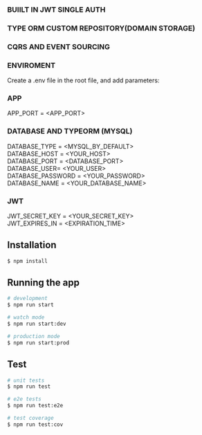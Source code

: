 ### BUIILT IN JWT SINGLE AUTH
### TYPE ORM CUSTOM REPOSITORY(DOMAIN STORAGE)
### CQRS AND EVENT SOURCING

### ENVIROMENT

Create a .env file in the root file, and add parameters:
<br>

### APP
APP_PORT = <APP_PORT>

### DATABASE AND TYPEORM (MYSQL)
DATABASE_TYPE = <MYSQL_BY_DEFAULT>
<br>
DATABASE_HOST = <YOUR_HOST>
<br>
DATABASE_PORT = <DATABASE_PORT>
<br>
DATABASE_USER= <YOUR_USER>
<br>
DATABASE_PASSWORD = <YOUR_PASSWORD>
<br>
DATABASE_NAME = <YOUR_DATABASE_NAME>

### JWT
JWT_SECRET_KEY = <YOUR_SECRET_KEY>
<br>
JWT_EXPIRES_IN = <EXPIRATION_TIME>

## Installation

```bash
$ npm install
```

## Running the app

```bash
# development
$ npm run start

# watch mode
$ npm run start:dev

# production mode
$ npm run start:prod
```

## Test

```bash
# unit tests
$ npm run test

# e2e tests
$ npm run test:e2e

# test coverage
$ npm run test:cov
```


